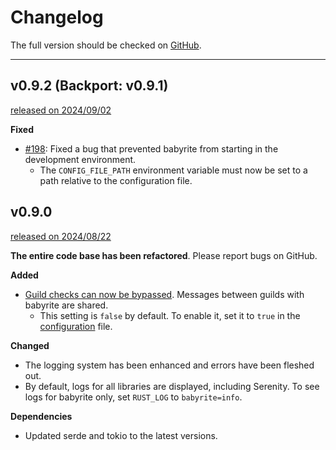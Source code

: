 # Changelog

The full version should be checked on [GitHub](https://github.com/m1sk9/babyrite/releases).

----

<!-- toc -->

## v0.9.2 (Backport: v0.9.1)

[released on 2024/09/02](https://github.com/m1sk9/babyrite/releases/tag/babyrite-v0.9.2)

**Fixed**

- [#198](https://github.com/m1sk9/babyrite/pull/198): Fixed a bug that prevented babyrite from starting in the development environment.
  - The `CONFIG_FILE_PATH` environment variable must now be set to a path relative to the configuration file.

## v0.9.0

[released on 2024/08/22](https://github.com/m1sk9/babyrite/releases/tag/babyrite-v0.9.0)

**The entire code base has been refactored**. Please report bugs on GitHub.

**Added**

- [Guild checks can now be bypassed](configuration.md#babyrite-configuration). Messages between guilds with babyrite are shared.
  - This setting is `false` by default. To enable it, set it to `true` in the [configuration](configuration.md#babyrite-configuration) file.

**Changed**

- The logging system has been enhanced and errors have been fleshed out.
- By default, logs for all libraries are displayed, including Serenity. To see logs for babyrite only, set `RUST_LOG` to `babyrite=info`.

**Dependencies**

- Updated serde and tokio to the latest versions.
